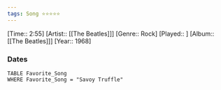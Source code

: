 ```yaml
---
tags: Song ⭐⭐⭐⭐⭐ 
---
```

[Time:: 2:55]
[Artist:: [[The Beatles]]]
[Genre:: Rock]
[Played:: ]
[Album:: [[The Beatles]]]
[Year:: 1968]
### Dates
````dataview
TABLE Favorite_Song
WHERE Favorite_Song = "Savoy Truffle"
````